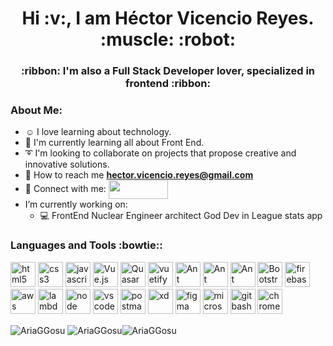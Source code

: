 
<h1 align="center">Hi :v:, I am Héctor Vicencio Reyes. :muscle: :robot:</h1> 
<h3 align="center">:ribbon: I'm also a Full Stack Developer lover, specialized in frontend :ribbon:</h3>

### About Me:

- :relaxed: I love learning about technology.
- :confetti_ball: I'm currently learning all about Front End.
- :curly_loop: I'm looking to collaborate on projects that propose creative and innovative solutions.  
- :speech_balloon: How to reach me **hector.vicencio.reyes@gmail.com**
- :link: Connect with me: <a href="https://www.linkedin.com/in/hector-vicencio-reyes-frontend-dev/" target="_blank"><img align="center" src="https://img.shields.io/badge/-LINKEDIN-0077B5?style=for-the-badge&logo=linkedin&logoColor=white" height="30" width="95"></a>
- I’m currently working on:
    - 💻 FrontEnd Nuclear Engineer architect God Dev in League stats app



<h3 align="left">Languages and Tools :bowtie::</h3>
    <p align="left">
      <img src="https://www.vectorlogo.zone/logos/w3_html5/w3_html5-icon.svg" alt="html5"width="40" height="40" margin-right="3px"/>   
      <img src="https://cdn1.iconfinder.com/data/icons/logotypes/32/badge-css-3-128.png" alt="css3" width="40" height="40" margin-right="3px"/>  
      <img src="https://upload.vectorlogo.zone/logos/javascript/images/239ec8a4-163e-4792-83b6-3f6d96911757.svg" alt="javascript" width="40" height="40" margin-right="3px"/>
      <img src="https://www.vectorlogo.zone/logos/vuejs/vuejs-icon.svg" alt="Vue.js" width="40" height="40" margin-right="3px"/>
      <img src="https://cdn.quasar.dev/logo/svg/quasar-logo.svg" alt="Quasar Framework" width="40" height="40" margin-right="3px"/>
      <img src="https://cdn.vuetifyjs.com/docs/images/logos/vuetify-logo-light-atom.svg" alt="vuetify" width="40" height="40" margin-right="3px"/>
      <img src="https://gw.alipayobjects.com/zos/rmsportal/KDpgvguMpGfqaHPjicRK.svg" alt="Ant" width="40" height="40" margin-right="3px"/>
      <img src="https://www.chartjs.org/img/chartjs-logo.svg" alt="Ant" width="40" height="40" margin-right="3px"/>
      <img src="https://www.vectorlogo.zone/logos/js_webpack/js_webpack-icon.svg" alt="Ant" width="40" height="40" margin-right="3px"/>
      <img src="https://www.vectorlogo.zone/logos/getbootstrap/getbootstrap-icon.svg" alt="Bootstrap" width="40" height="40" margin-right="3px"/>
      <img src="https://www.vectorlogo.zone/logos/firebase/firebase-icon.svg" alt="firebase" width="40" height="40" margin-right="3px"/>
      <img src="https://www.vectorlogo.zone/logos/amazon_aws/amazon_aws-icon.svg" alt="aws" width="40" height="40" margin-right="3px"/>
      <img src="https://www.vectorlogo.zone/logos/amazon_awslambda/amazon_awslambda-icon.svg" alt="lambda" width="40" height="40" margin-right="3px"/>
      <img src="https://www.vectorlogo.zone/logos/nodejs/nodejs-icon.svg" alt="node" width="40" height="40" margin-right="3px"/>
      <img src="https://www.vectorlogo.zone/logos/visualstudio_code/visualstudio_code-icon.svg" alt="vscode" width="40" height="40" margin-right="3px"/>
      <img src="https://www.vectorlogo.zone/logos/getpostman/getpostman-icon.svg" alt="postman" width="40" height="40" margin-right="3px"/>
      <img src="https://upload.wikimedia.org/wikipedia/commons/thumb/c/c2/Adobe_XD_CC_icon.svg/1200px-Adobe_XD_CC_icon.svg.png" alt="xd" width="40" height="40" margin-right="3px"/>
        <img src="https://www.vectorlogo.zone/logos/figma/figma-icon.svg" alt="figma" width="40" height="40" margin-right="3px"/>
  <img src="https://www.vectorlogo.zone/logos/microsoft/microsoft-icon.svg" alt="microsoft" width="40" height="40" margin-right="3px"/>
  <img src="https://avatars.githubusercontent.com/u/4571183?s=200&v=4" alt="gitbash" width="40" height="40" margin-right="3px"/>
  <img src="https://www.vectorlogo.zone/logos/google_chrome/google_chrome-icon.svg" alt="chrome" width="40" height="40" margin-right="3px"/>
  
</p>


<p><img align="center" src="https://github-readme-stats.vercel.app/api/top-langs?username=AriaGGosu&show_icons=true&locale=en&theme=tokyonight&langs_count=3" alt="AriaGGosu" />&nbsp;<img align="center" src="https://github-readme-stats.vercel.app/api?username=AriaGGosu&show_icons=true&locale=en&theme=tokyonight" alt="AriaGGosu" /><img align="center" src="https://github-readme-streak-stats.herokuapp.com/?user=AriaGGosu&theme=dark" alt="AriaGGosu" /></p>


<!--
**AriaGGosu/AriaGGosu** is a ✨ _special_ ✨ repository because its `README.md` (this file) appears on your GitHub profile.

Here are some ideas to get you started:

- 🔭 I’m currently working on ...
- 🌱 I’m currently learning ...
- 👯 I’m looking to collaborate on ...
- 🤔 I’m looking for help with ...
- 💬 Ask me about ...
- 📫 How to reach me: ...
- 😄 Pronouns: ...
- ⚡ Fun fact: ...
-->
